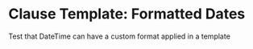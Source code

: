 
# Clause Template: Formatted Dates

Test that DateTime can have a custom format applied in a template